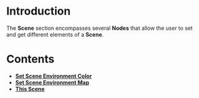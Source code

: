 # Introduction

The **Scene** section encompasses several **Nodes** that allow the user to set and get different elements of a **Scene**.

# Contents

* [**Set Scene Environment Color**](setsceneenvironmentcolornode.md)
* [**Set Scene Environment Map**](setsceneenvironmentmap.md)
* [**This Scene**](thisscene.md)
  
